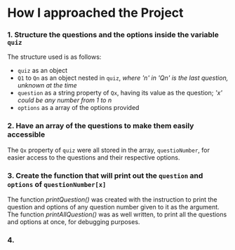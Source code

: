 # How I approached the Project
### 1. Structure the questions and the options inside the variable `quiz`

The structure used is as follows:

- `quiz` as an object
- `Q1` to `Qn` as an object nested in `quiz`, *where 'n' in 'Qn' is the last question, unknown at the time*
- `question` as a string property of `Qx`, having its value as the question; *'x' could be any number from 1 to n*
- `options` as a array of the options provided

### 2. Have an array of the questions to make them easily accessible
The `Qx` property of `quiz` were all stored in the array, `questioNumber`, for easier access to the questions and their respective options.

### 3. Create the function that will print out the `question` and `options` of `questionNumber[x]`
The function *printQuestion()* was created with the instruction to print the question and options of any question number given to it as the argument. The function *printAllQuestion()* was as well written, to print all the questions and options at once, for debugging purposes.

### 4. 
